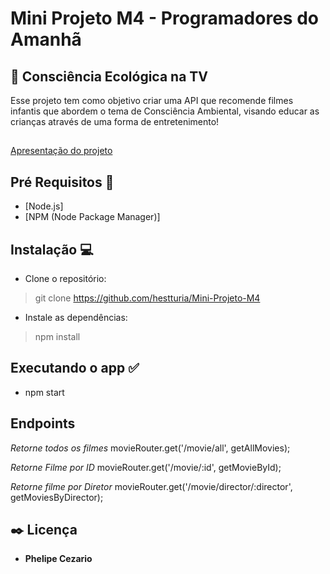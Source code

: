 # Mini Projeto M4 - Programadores do Amanhã

## 🍃 Consciência Ecológica na TV

Esse projeto tem como objetivo criar uma API que recomende filmes infantis que abordem o tema de Consciência Ambiental, visando educar as crianças através de uma forma de entretenimento!

## 
 [Apresentação do projeto](https://www.canva.com/design/DAGHS8HfNd4/6qPD9O9ufFHY8ecK52j6QA/edit?utm_content=DAGHS8HfNd4&utm_campaign=designshare&utm_medium=link2&utm_source=sharebutton)


## Pré Requisitos 🔧

* [Node.js]
* [NPM (Node Package Manager)]

## Instalação 💻

* Clone o repositório:
> git clone https://github.com/hestturia/Mini-Projeto-M4

* Instale as dependências:
> npm install

## Executando o app ✅

* npm start

## Endpoints
*Retorne todos os filmes*
movieRouter.get('/movie/all', getAllMovies);

*Retorne Filme por ID*
movieRouter.get('/movie/:id', getMovieById);

*Retorne filme por Diretor*
movieRouter.get('/movie/director/:director', getMoviesByDirector);

## ✒️ Licença

* **Phelipe Cezario** 
